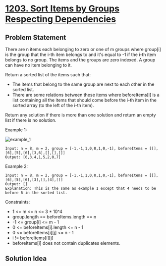 # [1203. Sort Items by Groups Respecting Dependencies](https://leetcode.com/problems/sort-items-by-groups-respecting-dependencies)

## Problem Statement
There are n items each belonging to zero or one of m groups where group[i] is the group that the i-th item belongs to and it's equal to -1 if the i-th item belongs to no group. The items and the groups are zero indexed. A group can have no item belonging to it.

Return a sorted list of the items such that:
* The items that belong to the same group are next to each other in the sorted list.
* There are some relations between these items where beforeItems[i] is a list containing all the items that should come before the i-th item in the sorted array (to the left of the i-th item).

Return any solution if there is more than one solution and return an empty list if there is no solution.

Example 1:

<img align="middle" src="https://assets.leetcode.com/uploads/2019/09/11/1359_ex1.png" alt="example_1"/>

```
Input: n = 8, m = 2, group = [-1,-1,1,0,0,1,0,-1], beforeItems = [[],[6],[5],[6],[3,6],[],[],[]]
Output: [6,3,4,1,5,2,0,7]
```

Example 2:
```
Input: n = 8, m = 2, group = [-1,-1,1,0,0,1,0,-1], beforeItems = [[],[6],[5],[6],[3],[],[4],[]]
Output: []
Explanation: This is the same as example 1 except that 4 needs to be before 6 in the sorted list.
```

Constraints:
* 1 <= m <= n <= 3 * 10^4
* group.length == beforeItems.length == n
* -1 <= group[i] <= m - 1
* 0 <= beforeItems[i].length <= n - 1
* 0 <= beforeItems[i][j] <= n - 1
* i != beforeItems[i][j]
* beforeItems[i] does not contain duplicates elements.

## Solution Idea

